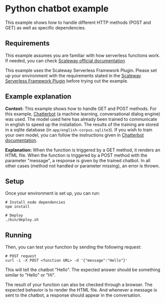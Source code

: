 # Python chatbot example

This example shows how to handle different HTTP methods (POST and GET) as well as specific dependencies.

## Requirements

This example assumes you are familiar with how serverless functions work. If needed, you can check [Scaleway official documentation](https://www.scaleway.com/en/docs/serverless/functions/quickstart/)

This example uses the Scaleway Serverless Framework Plugin. Please set up your environment with the requirements stated in the [Scaleway Serverless Framework Plugin](https://github.com/scaleway/serverless-scaleway-functions) before trying out the example.

## Example explanation

**Context:** This example shows how to handle GET and POST methods. For this example, [Chatterbot](https://github.com/gunthercox/ChatterBot/tree/1.0.4) (a machine learning, conversational dialog engine) was used. The model used here has already been trained to communicate in english to speed up the installation. The results of the training are stored in a sqlite database (in `app/english-corpus.sqlite3`). If you wish to train your own model, you can follow the instructions given in [Chatterbot documentation](https://chatterbot.readthedocs.io/en/stable/training.html).

**Explanation:** When the function is triggered by a GET method, it renders an HTML file. When the function is triggered by a POST method with the parameter "message", a response is given by the trained chatbot. In all other cases (method not handled or parameter missing), an error is thrown.

## Setup

Once your environment is set up, you can run:

```console
# Install node dependencies
npm install

# Deploy
./bin/deploy.sh
```

## Running

Then, you can test your function by sending the following request:

```console
# POST request
curl -i -X POST <function URL> -d '{"message":"Hello"}'
```

This will tell the chatbot "Hello". The expected answer should be something similar to "Hello" or "Hi".

The result of your function can also be checked through a browser. The expected behavior is to render the HTML file. And whenever a message is sent to the chatbot, a response should appear in the conversation.
